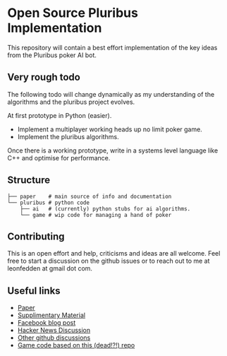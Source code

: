 # Open Source Pluribus Implementation

This repository will contain a best effort implementation of the key ideas from the Pluribus poker AI bot. 

## Very rough todo

The following todo will change dynamically as my understanding of the algorithms and the pluribus project evolves. 

At first prototype in Python (easier).
- Implement a multiplayer working heads up no limit poker game.
- Implement the pluribus algorithms. 

Once there is a working prototype, write in a systems level language like C++ and optimise for performance. 

## Structure

```
├── paper    # main source of info and documentation
└── pluribus # python code
    ├── ai   # (currently) python stubs for ai algorithms.
    └── game # wip code for managing a hand of poker
```

## Contributing

This is an open effort and help, criticisms and ideas are all welcome. Feel free to start a discussion on the github issues or to reach out to me at leonfedden at gmail dot com. 

## Useful links
* [Paper](https://www.cs.cmu.edu/~noamb/papers/19-Science-Superhuman.pdf)
* [Supplimentary Material](https://science.sciencemag.org/highwire/filestream/728919/field_highwire_adjunct_files/0/aay2400-Brown-SM.pdf)
* [Facebook blog post](https://ai.facebook.com/blog/pluribus-first-ai-to-beat-pros-in-6-player-poker/)
* [Hacker News Discussion](https://news.ycombinator.com/item?id=20415379)
* [Other github discussions](https://github.com/whatsdis/pluribus)
* [Game code based on this (dead!?!) repo](https://pypi.org/project/pluribus-python/#data)
